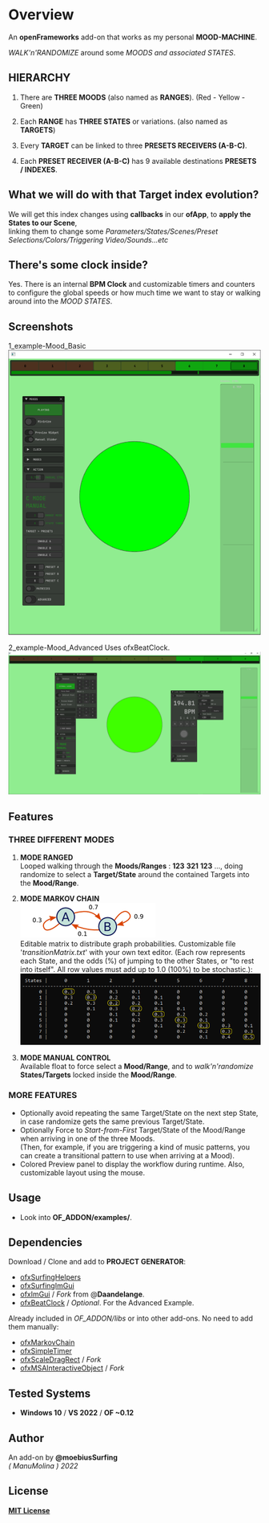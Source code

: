 # Overview
An **openFrameworks** add-on that works as my personal **MOOD-MACHINE**.  

*WALK'n'RANDOMIZE* around some *MOODS and associated STATES*.  

## HIERARCHY
1. There are **THREE MOODS** (also named as **RANGES**). (Red - Yellow - Green)  

2. Each **RANGE** has **THREE STATES** or variations. (also named as **TARGETS**)  

3. Every **TARGET** can be linked to three **PRESETS RECEIVERS (A-B-C)**.  

4. Each **PRESET RECEIVER (A-B-C)** has 9 available destinations **PRESETS / INDEXES**.  

## What we will do with that Target index evolution?
We will get this index changes using **callbacks** in our **ofApp**, to **apply the States to our Scene**,  
linking them to change some *Parameters/States/Scenes/Preset Selections/Colors/Triggering Video/Sounds...etc*  

## There's some clock inside?
Yes. There is an internal **BPM Clock** and customizable timers and counters to configure the global speeds or how much time we want to stay or walking around into the *MOOD STATES*.  

## Screenshots

1_example-Mood_Basic
![](/Examples/1_example-Mood_Basic/Capture.PNG)  

2_example-Mood_Advanced
Uses ofxBeatClock.  
![](/Examples/2_example-Mood_Advanced/Capture.PNG)  

## Features

### THREE DIFFERENT **MODES**

1. **MODE RANGED**  
Looped walking through the **Moods/Ranges** : **123** **321** **123** ..., doing randomize to select a **Target/State** around the contained Targets into the **Mood/Range**.

2. **MODE MARKOV CHAIN**  
![](/readme_images/MarcovGraph.png)  
Editable matrix to distribute graph probabilities. Customizable file '*transitionMatrix.txt*' with your own text editor. (Each row represents each State, and the odds (%) of jumping to the other States, or "to rest into itself". All row values must add up to 1.0 (100%) to be stochastic.):  
![](/readme_images/MarkovMatrix.PNG)  

3. **MODE MANUAL CONTROL**  
Available float to force select a **Mood/Range**, and to *walk'n'randomize* **States/Targets** locked inside the **Mood/Range**.

### MORE FEATURES
- Optionally avoid repeating the same Target/State on the next step State, in case randomize gets the same previous Target/State.
- Optionally Force to *Start-from-First* Target/State of the Mood/Range when arriving in one of the three Moods.  
(Then, for example, if you are triggering a kind of music patterns, you can create a transitional pattern to use when arriving at a Mood).
- Colored Preview panel to display the workflow during runtime. Also, customizable layout using the mouse.

## Usage
 - Look into **OF_ADDON/examples/**.

## Dependencies
Download / Clone and add to **PROJECT GENERATOR**:  
- [ofxSurfingHelpers](https://github.com/moebiussurfing/ofxSurfingHelpers)  
- [ofxSurfingImGui](https://github.com/moebiussurfing/ofxSurfingImGui)
- [ofxImGui](https://github.com/Daandelange/ofxImGui/tree/ofParameters-Helpers-Test) / _Fork_ from @**Daandelange**.  
- [ofxBeatClock](https://github.com/moebiussurfing/ofxBeatClock) / _Optional_. For the Advanced Example. 

Already included in *OF_ADDON/libs* or into other add-ons. No need to add them manually:
- [ofxMarkovChain](https://github.com/elaye/ofxMarkovChain)
- [ofxSimpleTimer](https://github.com/HeliosInteractive/ofxSimpleTimer)
- [ofxScaleDragRect](https://github.com/moebiussurfing/ofxScaleDragRect) / _Fork_  
- [ofxMSAInteractiveObject](https://github.com/moebiussurfing/ofxMSAInteractiveObject) / _Fork_  

## Tested Systems
* **Windows 10** / **VS 2022** / **OF ~0.12**

## Author
An add-on by **@moebiusSurfing**  
*( ManuMolina ) 2022*  

## License
[**MIT License**](https://github.com/LICENSE)